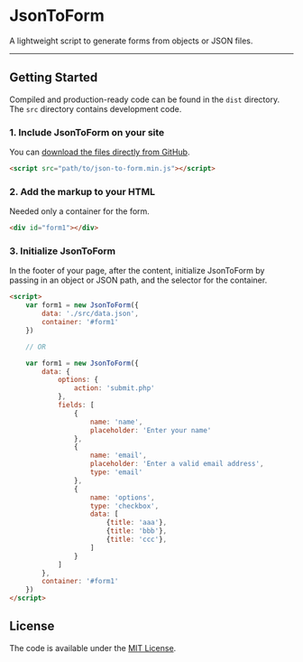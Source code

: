 # JsonToForm
A lightweight script to generate forms from objects or JSON files.

<hr>

## Getting Started
Compiled and production-ready code can be found in the `dist` directory. The `src` directory contains development code.

### 1. Include JsonToForm on your site
You can [download the files directly from GitHub](https://github.com/israeljunior/json-to-form/archive/master.zip).

```html
<script src="path/to/json-to-form.min.js"></script>
```

### 2. Add the markup to your HTML

Needed only a container for the form.

```html
<div id="form1"></div>
```

### 3. Initialize JsonToForm

In the footer of your page, after the content, initialize JsonToForm by passing in an object or JSON path, and the selector for the container.

```html
<script>
	var form1 = new JsonToForm({
		data: './src/data.json',
		container: '#form1'
	})

	// OR

	var form1 = new JsonToForm({
		data: {
			options: {
				action: 'submit.php'
			},
			fields: [
				{
					name: 'name',
					placeholder: 'Enter your name'
				},
				{
					name: 'email',
					placeholder: 'Enter a valid email address',
					type: 'email'
				},
				{
					name: 'options',
					type: 'checkbox',
					data: [
						{title: 'aaa'},
						{title: 'bbb'},
						{title: 'ccc'},
					]
				}
			]
		},
		container: '#form1'
	})
</script>
```

## License
The code is available under the [MIT License](LICENSE.txt).

